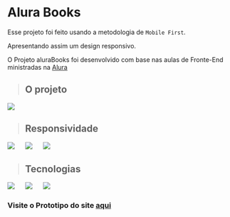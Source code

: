 # **Alura Books**

Esse projeto foi feito usando a metodologia de `Mobile First`.
<br> 

Apresentando assim um design responsivo.


O Projeto aluraBooks foi desenvolvido com base nas aulas de Fronte-End ministradas na  [Alura](https://www.alura.com.br)



> ## O projeto
<img src="https://img.shields.io/badge/Status-Em%20desenvolvimento-yellow" target="_blank">
 

> ## Responsividade
<div>
    <img src="https://img.shields.io/badge/Desktop-Sim-greem" target="_blank" style="margin-right:20px">
   <img src="https://img.shields.io/badge/Tablet-Sim-greem" target="_blank" style="margin-right:20px">
    <img src="https://img.shields.io/badge/Mobile-Em%20Desenvolvimento-yellow" target="_blank">
</div>

> ## Tecnologias
<img src="https://img.shields.io/badge/HTML5-E34F26?style=for-the-badge&logo=html5&logoColor=white
" target="_blank" style="margin-right:20px">
<img src="https://img.shields.io/badge/CSS3-1572B6?style=for-the-badge&logo=css3&logoColor=white
" target="_blank" style="margin-right:20px">
<img src="https://img.shields.io/badge/JavaScript-F7DF1E?style=for-the-badge&logo=javascript&logoColor=black
" target="_blank" style="margin-right:20px">

### Visite o Prototipo do site [aqui](https://alura-books-qoyq5p34x-thiagopertile.vercel.app)
